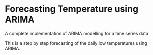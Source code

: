 # Forecasting Temperature using ARIMA
A complete implementation of ARIMA modelling for a time series data

This is a step by step forecasting of the daily low temperatures using ARIMA. 
